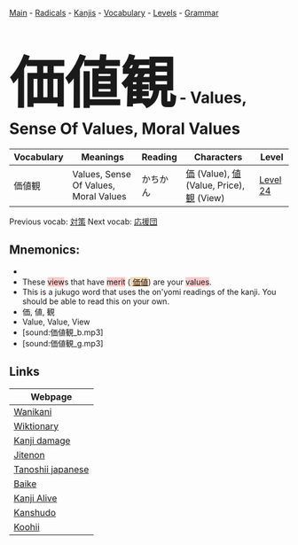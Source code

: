 <style> bigfont {font-size: 100px}</style>
[Main](../README.md) -
[Radicals](../radicals.md) -
[Kanjis](../kanjis.md) -
[Vocabulary](../vocabulary.md) -
[Levels](../levels.md) -
[Grammar](../grammar.md)
# <bigfont> 価値観</bigfont> - Values, Sense Of Values, Moral Values 

| Vocabulary | Meanings | Reading | Characters | Level |
| --- | --- | --- | --- | --- |
| 価値観 | Values, Sense Of Values, Moral Values | かちかん |  [価](../kanjis/価.md) (Value), [値](../kanjis/値.md) (Value, Price), [観](../kanjis/観.md) (View) | [Level 24](../levels/wk_level24.md) |

Previous vocab: [対策](対策.md) Next vocab: [応援団](応援団.md) 

## Mnemonics:

* 
* These <span style="background-color:#ffcccb"> view</span>s that have <span style="background-color:#ffcccb"> merit</span> (<span style="background-color:#fed8b1"> [価値](https://jisho.org/search/価値)</span>) are your <span style="background-color:#ffcccb"> values</span>.
* This is a jukugo word that uses the on'yomi readings of the kanji. You should be able to read this on your own.
* 価, 値, 観
* Value, Value, View
* [sound:価値観_b.mp3]
* [sound:価値観_g.mp3]


## Links 

| Webpage |
| --- |
| [Wanikani          ](https://www.wanikani.com/kanji/価値観) |
| [Wiktionary        ](https://en.wiktionary.org/wiki/価値観) |
| [Kanji damage      ](http://www.kanjidamage.com/kanji/search?utf8=✓&q=価値観) |
| [Jitenon           ](https://jitenon.com/kanji/価値観) |
| [Tanoshii japanese ](https://www.tanoshiijapanese.com/dictionary/kanji.cfm?k=価値観) |
| [Baike             ](https://baike.baidu.com/item/価値観) |
| [Kanji Alive       ](https://app.kanjialive.com/価値観) |
| [Kanshudo          ](https://www.kanshudo.com/searchmn?q=価値観) |
| [Koohii            ](https://kanji.koohii.com/study/kanji/価値観) |
